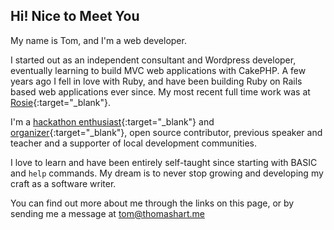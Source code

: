 ## Hi! Nice to Meet You

My name is Tom, and I'm a web developer.

I started out as an independent consultant and Wordpress developer, eventually learning to build MVC web applications with CakePHP. A few years ago I fell in love with Ruby, and have been building Ruby on Rails based web applications ever since. My most recent full time work was at [Rosie](https://rosieapp.com){:target="_blank"}.

I'm a [hackathon enthusiast](https://medium.com/@hackupstate/the-people-behind-the-code-an-interview-with-tom-hart-aed7c2931352){:target="_blank"} and [organizer](https://hackfrost.devpost.com/){:target="_blank"}, open source contributor, previous speaker and teacher and a supporter of local development communities.

I love to learn and have been entirely self-taught since starting with BASIC and `help` commands. My dream is to never stop growing and developing my craft as a software writer.

You can find out more about me through the links on this page, or by sending me a message at [tom@thomashart.me](mailto:tom@thomashart.me)
